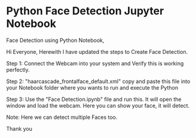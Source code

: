 # Python Face Detection Jupyter Notebook

Face Detection using Python Notebook,

Hi Everyone, Herewith I have updated the steps to Create Face Detection.

Step 1: Connect the Webcam into your system and Verify this is working perfectly.

Step 2: "haarcascade_frontalface_default.xml" copy and paste this file into your Notebook folder where you wants to run and execute the Python

Step 3: Use the "Face Detection.ipynb" file and run this. It will open the window and load the webcam. Here you can show your face, it will detect.

Note: Here we can detect multiple Faces too.

Thank you
